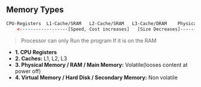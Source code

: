 ## Memory Types
```html
CPU-Registers  L1-Cache/SRAM   L2-Cache/SRAM   L3-Cache/DRAM    Physical_Memory/RAM/Main Memory  Hard_Disk/Secondary_Memory
    <------------------[Speed, Cost increases]   [Size Decreases]-----------------------------
```
> Processor can only Run the program If it is on the RAM
- **1. CPU Registers**
- **2. Caches:** L1, L2, L3
- **3. Physical Memory / RAM / Main Memory:** Volatile(looses content at power off)
- **4. Virtual Memory / Hard Disk / Secondary Memory:** Non volatile
